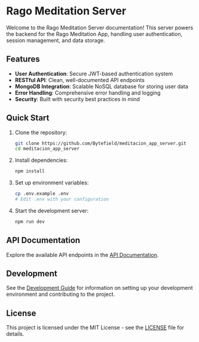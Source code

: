 # Rago Meditation Server

Welcome to the Rago Meditation Server documentation! This server powers the backend for the Rago Meditation App, handling user authentication, session management, and data storage.

## Features

- **User Authentication**: Secure JWT-based authentication system
- **RESTful API**: Clean, well-documented API endpoints
- **MongoDB Integration**: Scalable NoSQL database for storing user data
- **Error Handling**: Comprehensive error handling and logging
- **Security**: Built with security best practices in mind

## Quick Start

1. Clone the repository:
   ```bash
   git clone https://github.com/Bytefield/meditacion_app_server.git
   cd meditacion_app_server
   ```

2. Install dependencies:
   ```bash
   npm install
   ```

3. Set up environment variables:
   ```bash
   cp .env.example .env
   # Edit .env with your configuration
   ```

4. Start the development server:
   ```bash
   npm run dev
   ```

## API Documentation

Explore the available API endpoints in the [API Documentation](./API/Overview.md).

## Development

See the [Development Guide](./Development/Setup.md) for information on setting up your development environment and contributing to the project.

## License

This project is licensed under the MIT License - see the [LICENSE](https://github.com/Bytefield/meditacion_app_server/blob/main/LICENSE) file for details.
